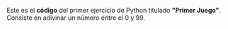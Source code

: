 Este es el **código** del primer ejercicio de Python titulado **"Primer Juego"**. Consiste en adivinar un número entre el 0 y 99.
